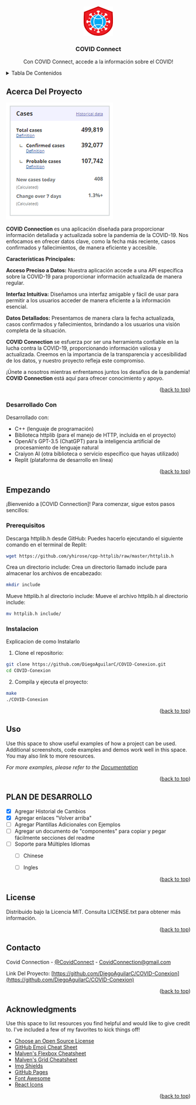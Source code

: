 
<!-- LOGO -->
<br />
<div align="center">
  <a href="https://github.com/othneildrew/Best-README-Template">
    <img src="images/logo.png" alt="Logo" width="80" height="80">
  </a>

  <h3 align="center">COVID Connect</h3>

  <p align="center">
    Con COVID Connect, accede a la información sobre el COVID!
    <br />
  </p>
</div>


<!-- TABLA DE CONTENIDOS -->
<details>
  <summary>Tabla De Contenidos</summary>
  <ol>
    <li>
      <a href="#about-the-project">Acerca del proyecto</a>
      <ul>
        <li><a href="#built-with">Construido con</a></li>
      </ul>
    </li>
    <li>
      <a href="#getting-started">Getting Started</a>
      <ul>
        <li><a href="#prerequisites">Prerequisitos</a></li>
        <li><a href="#installation">Instalacion</a></li>
      </ul>
    </li>
    <li><a href="#usage">Usage</a></li>
    <li><a href="#roadmap">Roadmap</a></li>
    <li><a href="#contributing">Contributing</a></li>
    <li><a href="#license">License</a></li>
    <li><a href="#contact">Contact</a></li>
    <li><a href="#acknowledgments">Acknowledgments</a></li>
  </ol>
</details>



<!-- ACERCA DEL PROYECTO -->
## Acerca Del Proyecto

[![Product Name Screen Shot][product-screenshot]](https://covidtracking.com/)

<b> COVID Connection </b> es una aplicación diseñada para proporcionar información detallada y actualizada sobre la pandemia de la COVID-19. Nos enfocamos en ofrecer datos clave, como la fecha más reciente, casos confirmados y fallecimientos, de manera eficiente y accesible.

<b>Características Principales:</b>

<b>Acceso Preciso a Datos:</b> Nuestra aplicación accede a una API específica sobre la COVID-19 para proporcionar información actualizada de manera regular.

<b>Interfaz Intuitiva:</b> Diseñamos una interfaz amigable y fácil de usar para permitir a los usuarios acceder de manera eficiente a la información esencial.

<b>Datos Detallados:</b> Presentamos de manera clara la fecha actualizada, casos confirmados y fallecimientos, brindando a los usuarios una visión completa de la situación.

<b> COVID Connection </b> se esfuerza por ser una herramienta confiable en la lucha contra la COVID-19, proporcionando información valiosa y actualizada. Creemos en la importancia de la transparencia y accesibilidad de los datos, y nuestro proyecto refleja este compromiso.

¡Únete a nosotros mientras enfrentamos juntos los desafíos de la pandemia! <b> COVID Connection </b> está aquí para ofrecer conocimiento y apoyo.

<p align="right">(<a href="#readme-top">back to top</a>)</p>



### Desarrollado Con

Desarrollado con:
- C++ (lenguaje de programación)
- Biblioteca httplib (para el manejo de HTTP, incluida en el proyecto)
- OpenAI's GPT-3.5 (ChatGPT) para la inteligencia artificial de procesamiento de lenguaje natural
- Craiyon AI (otra biblioteca o servicio específico que hayas utilizado)
- Replit (plataforma de desarrollo en línea)

<p align="right">(<a href="#readme-top">back to top</a>)</p>

<!-- EMPEZANDO -->
## Empezando

¡Bienvenido a [COVID Connection]! Para comenzar, sigue estos pasos sencillos:

### Prerequisitos

Descarga httplib.h desde GitHub:
Puedes hacerlo ejecutando el siguiente comando en el terminal de Replit:
  ```sh
  wget https://github.com/yhirose/cpp-httplib/raw/master/httplib.h
  ```
Crea un directorio include:
Crea un directorio llamado include para almacenar los archivos de encabezado:
  ```sh
  mkdir include
  ```
Mueve httplib.h al directorio include:
Mueve el archivo httplib.h al directorio include:
  ```sh
  mv httplib.h include/
  ```

### Instalacion

Explicacion de como Instalarlo


1. Clone el repositorio:
  ```sh
  git clone https://github.com/DiegoAguilarC/COVID-Conexion.git
  cd COVID-Conexion
  ```
2. Compila y ejecuta el proyecto:
  ```sh
  make
  ./COVID-Conexion
  ```

<p align="right">(<a href="#readme-top">back to top</a>)</p>



<!-- EJEMPLOS DE USO -->
## Uso

Use this space to show useful examples of how a project can be used. Additional screenshots, code examples and demos work well in this space. You may also link to more resources.

_For more examples, please refer to the [Documentation](https://example.com)_

<p align="right">(<a href="#readme-top">back to top</a>)</p>



<!-- PLAN DE DESARROLLO -->
## PLAN DE DESARROLLO

- [x] Agregar Historial de Cambios
- [x] Agregar enlaces "Volver arriba"
- [ ] Agregar Plantillas Adicionales con Ejemplos
- [ ] Agregar un documento de "componentes" para copiar y pegar fácilmente secciones del readme
- [ ] Soporte para Múltiples Idiomas
    - [ ] Chinese
    - [ ] Ingles


<p align="right">(<a href="#readme-top">back to top</a>)</p>


<!-- LICENSE -->
## License

Distribuido bajo la Licencia MIT. Consulta LICENSE.txt para obtener más información.

<p align="right">(<a href="#readme-top">back to top</a>)</p>



<!-- CONTACTO -->
## Contacto
Covid Connection - [@CovidConnect](https://twitter.com/CovidConnection) - CovidConnection@gmail.com

Link Del Proyecto: [https://github.com/DiegoAguilarC/COVID-Conexion](https://github.com/DiegoAguilarC/COVID-Conexion)

<p align="right">(<a href="#readme-top">back to top</a>)</p>


<!-- ACKNOWLEDGMENTS -->
## Acknowledgments

Use this space to list resources you find helpful and would like to give credit to. I've included a few of my favorites to kick things off!

* [Choose an Open Source License](https://choosealicense.com)
* [GitHub Emoji Cheat Sheet](https://www.webpagefx.com/tools/emoji-cheat-sheet)
* [Malven's Flexbox Cheatsheet](https://flexbox.malven.co/)
* [Malven's Grid Cheatsheet](https://grid.malven.co/)
* [Img Shields](https://shields.io)
* [GitHub Pages](https://pages.github.com)
* [Font Awesome](https://fontawesome.com)
* [React Icons](https://react-icons.github.io/react-icons/search)

<p align="right">(<a href="#readme-top">back to top</a>)</p>



<!-- MARKDOWN LINKS & IMAGES -->
<!-- https://www.markdownguide.org/basic-syntax/#reference-style-links -->
[contributors-shield]: https://img.shields.io/github/contributors/othneildrew/Best-README-Template.svg?style=for-the-badge
[contributors-url]: https://github.com/othneildrew/Best-README-Template/graphs/contributors
[forks-shield]: https://img.shields.io/github/forks/othneildrew/Best-README-Template.svg?style=for-the-badge
[forks-url]: https://github.com/othneildrew/Best-README-Template/network/members
[stars-shield]: https://img.shields.io/github/stars/othneildrew/Best-README-Template.svg?style=for-the-badge
[stars-url]: https://github.com/othneildrew/Best-README-Template/stargazers
[issues-shield]: https://img.shields.io/github/issues/othneildrew/Best-README-Template.svg?style=for-the-badge
[issues-url]: https://github.com/othneildrew/Best-README-Template/issues
[license-shield]: https://img.shields.io/github/license/othneildrew/Best-README-Template.svg?style=for-the-badge
[license-url]: https://github.com/othneildrew/Best-README-Template/blob/master/LICENSE.txt
[linkedin-shield]: https://img.shields.io/badge/-LinkedIn-black.svg?style=for-the-badge&logo=linkedin&colorB=555
[linkedin-url]: https://linkedin.com/in/othneildrew
[product-screenshot]: images/screenshot.png
[Next.js]: https://img.shields.io/badge/next.js-000000?style=for-the-badge&logo=nextdotjs&logoColor=white
[Next-url]: https://nextjs.org/
[React.js]: https://img.shields.io/badge/React-20232A?style=for-the-badge&logo=react&logoColor=61DAFB
[React-url]: https://reactjs.org/
[Vue.js]: https://img.shields.io/badge/Vue.js-35495E?style=for-the-badge&logo=vuedotjs&logoColor=4FC08D
[Vue-url]: https://vuejs.org/
[Angular.io]: https://img.shields.io/badge/Angular-DD0031?style=for-the-badge&logo=angular&logoColor=white
[Angular-url]: https://angular.io/
[Svelte.dev]: https://img.shields.io/badge/Svelte-4A4A55?style=for-the-badge&logo=svelte&logoColor=FF3E00
[Svelte-url]: https://svelte.dev/
[Laravel.com]: https://img.shields.io/badge/Laravel-FF2D20?style=for-the-badge&logo=laravel&logoColor=white
[Laravel-url]: https://laravel.com
[Bootstrap.com]: https://img.shields.io/badge/Bootstrap-563D7C?style=for-the-badge&logo=bootstrap&logoColor=white
[Bootstrap-url]: https://getbootstrap.com
[JQuery.com]: https://img.shields.io/badge/jQuery-0769AD?style=for-the-badge&logo=jquery&logoColor=white
[JQuery-url]: https://jquery.com 
